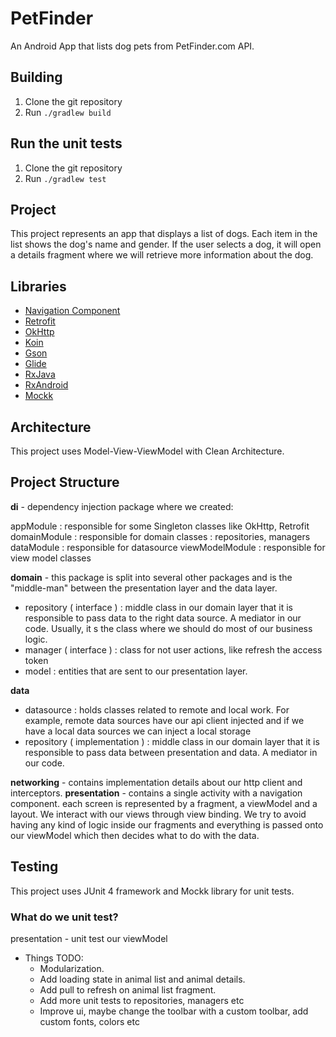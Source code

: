 
# PetFinder

An Android App that lists dog pets from PetFinder.com API.

## Building

1. Clone the git repository
2. Run `./gradlew build`

## Run the unit tests

1. Clone the git repository
2. Run `./gradlew test`

## Project

This project represents an app that displays a list of dogs. Each item in the list shows the dog's name and gender.
If the user selects a dog, it will open a details fragment where we will retrieve more information about the dog.

## Libraries

- [Navigation Component][navigation]
- [Retrofit][retrofit]
- [OkHttp][okhttp]
- [Koin][koin]
- [Gson][gson]
- [Glide][glide]
- [RxJava][rxjava]
- [RxAndroid][rxandroid]
- [Mockk][mockk]

[navigation]: https://developer.android.com/guide/navigation
[retrofit]: https://square.github.io/retrofit/
[okhttp]: https://square.github.io/okhttp/
[koin]: https://insert-koin.io/
[gson]: https://github.com/google/gson
[glide]: https://github.com/bumptech/glide
[rxjava]: https://www.toptal.com/android/functional-reactive-android-rxjava
[rxandroid]: https://github.com/ReactiveX/RxAndroid
[mockk]: https://mockk.io/

## Architecture
This project uses Model-View-ViewModel with Clean Architecture.

## Project Structure
**di** - dependency injection package where we created:

appModule : responsible for some Singleton classes like OkHttp, Retrofit
domainModule : responsible for domain classes : repositories, managers
dataModule : responsible for datasource
viewModelModule : responsible for view model classes

**domain** - this package is split into several other packages and is the "middle-man" between the presentation layer and the data layer.

* repository ( interface ) : middle class in our domain layer that it is responsible to pass data to the right data source. A mediator in our code.
Usually, it s the class where we should do most of our business logic.
* manager ( interface ) : class for not user actions, like refresh the access token
* model : entities that are sent to our presentation layer.

**data**
* datasource : holds classes related to remote and local work. For example, remote data sources have our api client injected and if we have a local data sources we can inject a local storage
* repository ( implementation ) : middle class in our domain layer that it is responsible to pass data between presentation and data. A mediator in our code.

**networking** - contains implementation details about our http client and interceptors.
**presentation** - contains a single activity with a navigation component. each screen is represented by a fragment, a viewModel and a layout. We interact with our views through view binding. We try to avoid having any kind of logic inside our fragments and everything is passed onto our viewModel which then decides what to do with the data.

## Testing
This project uses JUnit 4 framework and Mockk library for unit tests.

### What do we unit test?

presentation - unit test our viewModel

* Things TODO:
   * Modularization.
   * Add loading state in animal list and animal details.
   * Add pull to refresh on animal list fragment.
   * Add more unit tests to repositories, managers etc
   * Improve ui, maybe change the toolbar with a custom toolbar, add custom fonts, colors etc